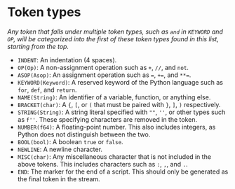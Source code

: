 # Token types

*Any token that falls under multiple token types, such as `and` in `KEYWORD` and `OP`, will be categorized into the first of these token types found in this list, starting from the top.*

- `INDENT`: An indentation (4 spaces).
- `OP(Op)`: A non-assignment operation such as `+`, `//`, and `not`.
- `ASOP(Asop)`: An assignment operation such as `=`, `+=`, and `**=`.
- `KEYWORD(Keyword)`: A reserved keyword of the Python language such as `for`, `def`, and `return`.
- `NAME(String)`: An identifier of a variable, function, or anything else.
- `BRACKET(char)`: A `{`, `[`, or `(` that must be paired with `}`, `]`, `)` respectively.
- `STRING(String)`: A string literal specified with `""`, `''`, or other types such as `f''`. These specifying characters are removed in the token.
- `NUMBER(f64)`: A floating-point number. This also includes integers, as Python does not distinguish between the two.
- `BOOL(bool)`: A boolean `true` or `false`.
- `NEWLINE`: A newline character.
- `MISC(char)`: Any miscellaneous character that is not included in the above tokens. This includes characters such as `:`, `,`, and `.`.
- `END`: The marker for the end of a script. This should only be generated as the final token in the stream.
